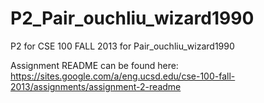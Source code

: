 P2_Pair_ouchliu_wizard1990
==========================

P2 for CSE 100 FALL 2013 for Pair_ouchliu_wizard1990

Assignment README can be found here: https://sites.google.com/a/eng.ucsd.edu/cse-100-fall-2013/assignments/assignment-2-readme

